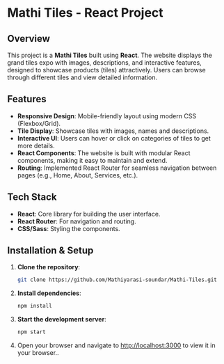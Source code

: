 # Mathi Tiles - React Project

## Overview
This project is a **Mathi Tiles** built using **React**. The website displays the grand tiles expo with images, descriptions, and interactive features, designed to showcase products (tiles) attractively. Users can browse through different tiles and view detailed information.

## Features
- **Responsive Design**: Mobile-friendly layout using modern CSS (Flexbox/Grid).
- **Tile Display**: Showcase tiles with images, names and descriptions.
- **Interactive UI**: Users can hover or click on categories of tiles to get more details.
- **React Components**: The website is built with modular React components, making it easy to maintain and extend.
- **Routing**: Implemented React Router for seamless navigation between pages (e.g., Home, About, Services, etc.).
  
## Tech Stack
- **React**: Core library for building the user interface.
- **React Router**: For navigation and routing.
- **CSS/Sass**: Styling the components.
 
## Installation & Setup

1. **Clone the repository**:
    ```bash
    git clone https://github.com/Mathiyarasi-soundar/Mathi-Tiles.git
    ```

2. **Install dependencies**:
    ```bash
    npm install
    ```

3. **Start the development server**:
    ```bash
    npm start
    ```

4. Open your browser and navigate to [http://localhost:3000](http://localhost:3000) to view it in your browser..
